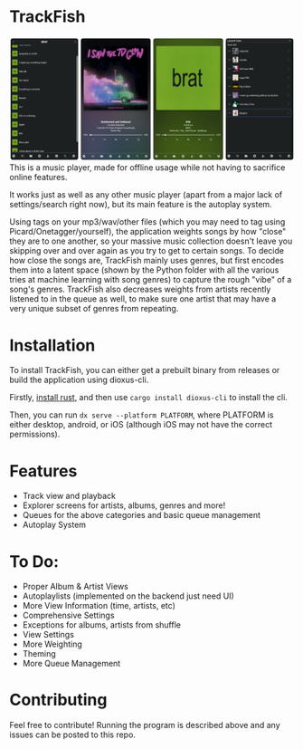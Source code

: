 # TrackFish
![./exampleimage.png](./exampleimage.png)
This is a music player, made for offline usage while not having to sacrifice online features.

It works just as well as any other music player (apart from a major lack of settings/search right now), but its main feature is the autoplay system.

Using tags on your mp3/wav/other files (which you may need to tag using Picard/Onetagger/yourself), the application weights songs by how "close" they are to one another, so your massive music collection doesn't leave you skipping over and over again as you try to get to certain songs. To decide how close the songs are, TrackFish mainly uses genres, but first encodes them into a latent space (shown by the Python folder with all the various tries at machine learning with song genres) to capture the rough "vibe" of a song's genres. TrackFish also decreases weights from artists recently listened to in the queue as well, to make sure one artist that may have a very unique subset of genres from repeating.

# Installation
To install TrackFish, you can either get a prebuilt binary from releases or build the application using dioxus-cli.

Firstly, [install rust](https://www.rust-lang.org/tools/install), and then use `cargo install dioxus-cli` to install the cli.

Then, you can run `dx serve --platform PLATFORM`, where PLATFORM is either desktop, android, or iOS (although iOS may not have the correct permissions).

# Features
- Track view and playback
- Explorer screens for artists, albums, genres and more!
- Queues for the above categories and basic queue management
- Autoplay System

# To Do:
- Proper Album & Artist Views
- Autoplaylists (implemented on the backend just need UI)
- More View Information (time, artists, etc)
- Comprehensive Settings
- Exceptions for albums, artists from shuffle
- View Settings
- More Weighting
- Theming
- More Queue Management

# Contributing 
Feel free to contribute! Running the program is described above and any issues can be posted to this repo.
